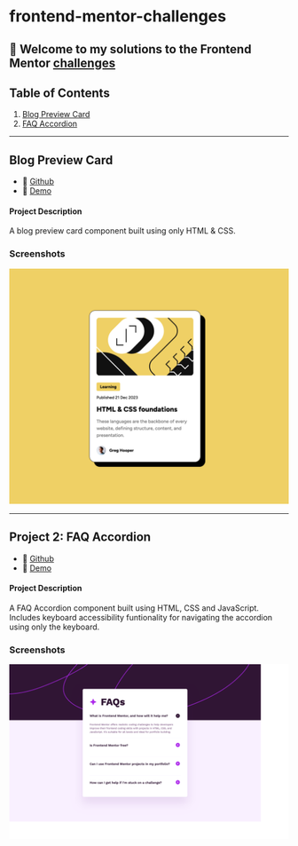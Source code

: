 # frontend-mentor-challenges

👋 Welcome to my solutions to the Frontend Mentor [challenges](https://www.frontendmentor.io/challenges)
---------------------------------------------------------------------------------
## Table of Contents

1. [Blog Preview Card](#blog-preview-card)
2. [FAQ Accordion](#faq-accordion)

---------------------------------------------------------------------------------

## Blog Preview Card <a name="blog-preview-card"></a>

- 👾 [Github](https://github.com/UnionPAC/blog-preview-card)
- 🔗 [Demo](https://unionpac.github.io/blog-preview-card/)

#### Project Description
A blog preview card component built using only HTML & CSS.

### Screenshots

![Design preview for the Blog preview card coding challenge](./images/blog-preview-card.png)

---------------------------------------------------------------------------------
## Project 2: FAQ Accordion <a name="faq-accordion"></a>

- 👾 [Github](https://github.com/UnionPAC/faq-accordion)
- 🔗 [Demo](https://faq-accordion-chi-fawn.vercel.app/)

#### Project Description
A FAQ Accordion component built using HTML, CSS and JavaScript. 
Includes keyboard accessibility funtionality for navigating the accordion using only the keyboard.

### Screenshots

![Design preview for the FAQ Accordion coding challenge](./images/faq-accordion.png)

